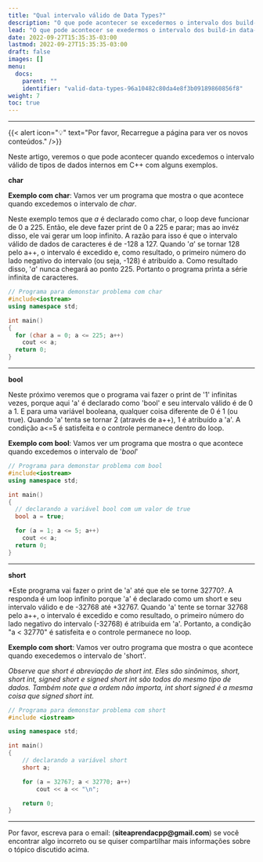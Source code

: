 ```yaml
---
title: "Qual intervalo válido de Data Types?"
description: "O que pode acontecer se excedermos o intervalo dos build-in data-types?"
lead: "O que pode acontecer se exedermos o intervalo dos build-in data-types?"
date: 2022-09-27T15:35:35-03:00
lastmod: 2022-09-27T15:35:35-03:00
draft: false
images: []
menu:
  docs:
    parent: ""
    identifier: "valid-data-types-96a10482c80da4e8f3b09189860856f8"
weight: 7
toc: true
---
```

____

{{< alert icon="💡" text="Por favor, Recarregue a página para ver os novos conteúdos." />}}

Neste artigo, veremos o que pode acontecer quando excedemos o intervalo válido de tipos de dados internos em C++ com alguns exemplos.

__char__

__Exemplo com char__: Vamos ver um programa que mostra o que acontece quando excedemos o intervalo de *char*.

Neste exemplo temos que *a* é declarado como char, o loop deve funcionar de 0 a 225. Então, ele deve fazer print de 0 a 225 e parar; mas ao invéz disso, ele vai gerar um loop infinito. A razão para isso é que o intervalo válido de dados de caracteres é de -128 a 127. Quando '*a*' se tornar 128 pelo a++, o intervalo é excedido e, como resultado, o primeiro número do lado negativo do intervalo (ou seja, -128) é atribuído a. Como resultado disso, '*a*' nunca chegará ao ponto 225. Portanto o programa printa a série infinita de caracteres.

```c++
// Programa para demonstar problema com char
#include<iostream>
using namespace std;

int main()
{
  for (char a = 0; a <= 225; a++)
    cout << a;
  return 0;
}
```
____

__bool__

Neste próximo veremos que o programa vai fazer o print de '1' infinitas vezes, porque aqui 'a' é declarado como 'bool' e seu intervalo válido é de 0 a 1. E para uma variável booleana, qualquer coisa diferente de 0 é 1 (ou true). Quando 'a' tenta se tornar 2 (através de a++), 1 é atribuído a 'a'. A condição a<=5 é satisfeita e o controle permanece dentro do loop.

__Exemplo com bool__: Vamos ver um programa que mostra o que acontece quando excedemos o intervalo de '*bool*'

```c++
// Programa para demonstar problema com bool
#include<iostream>
using namespace std;

int main()
{
  // declarando a variável bool com um valor de true
  bool a = true;

  for (a = 1; a <= 5; a++)
    cout << a;
  return 0;
}
```
____

__short__

*Este programa vai fazer o print de 'a' até que ele se torne 32770?. A responda é um loop infinito porque 'a' é declarado como um short e seu intervalo válido e de -32768 até +32767. Quando 'a' tente se tornar 32768 pelo a++, o intervalo é excedido e como resultado, o primeiro número do lado negativo do intervalo (-32768) é atribuida em 'a'. Portanto, a condição "a < 32770" é satisfeita e o controle permanece no loop.

__Exemplo com short__: Vamos ver outro programa que mostra o que acontece quando execedemos o intervalo de 'short'.

*Observe que short é abreviação de short int. Eles são sinônimos, short, short int, signed short e signed short int são todos do mesmo tipo de dados. Também note que a ordem não importa, int short signed é a mesma coisa que signed short int.*

```c++
// Programa para demonstar problema com short
#include <iostream>

using namespace std;

int main()
{
	// declarando a variável short 
	short a;

	for (a = 32767; a < 32770; a++)
		cout << a << "\n";

	return 0;
}
```
____

Por favor, escreva para o email: (__siteaprendacpp@gmail.com__) se você encontrar algo incorreto ou se quiser compartilhar mais informações sobre o tópico discutido acima.